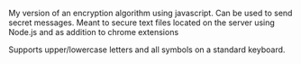 My version of an encryption algorithm using javascript. Can be used to send secret messages. Meant to secure text files located on the server using Node.js and as addition to chrome extensions

Supports upper/lowercase letters and all symbols on a standard keyboard.
